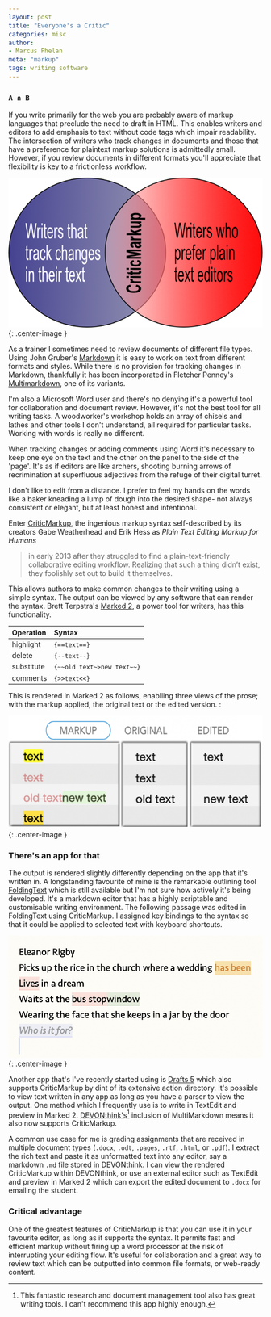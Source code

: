 ```yaml
---
layout: post
title: "Everyone's a Critic"
categories: misc
author:
- Marcus Phelan
meta: "markup"
tags: writing software
---
```


### `A ∩ B`
If you write primarily for the web you are probably aware of markup languages that preclude the need to draft in HTML. This enables writers and editors to add emphasis to text without code tags which impair readability. The intersection of writers who track changes in documents and those that have a preference for plaintext markup solutions is admittedly small. However, if you review documents in different formats you'll appreciate that flexibility is key to a frictionless workflow.

![AB](/assets/images/ab.png){: .center-image }

As a trainer I sometimes need to review documents of different file types. Using John Gruber's [Markdown](https://daringfireball.net/projects/markdown/) it is easy to work on text from different formats and styles. While there is no provision for tracking changes in Markdown, thankfully it has been incorporated in Fletcher Penney's [Multimarkdown](https://fletcherpenney.net/multimarkdown/), one of its variants.


I'm also a Microsoft Word user and there's no denying it's a powerful tool for collaboration and document review. However, it's not the best tool for all writing tasks. A woodworker's workshop holds an array of chisels and lathes and other tools I don't understand, all required for particular tasks. Working with words is really no different. 

When tracking changes or adding comments using Word it's necessary to keep one eye on the text and the other on the panel to the side of the 'page'. It's as if editors are like archers, shooting burning arrows of recrimination at superfluous adjectives from the refuge of their digital turret.

I don't like to edit from a distance.  I prefer to feel my hands on the words like a baker kneading a lump of dough into the desired shape- not always consistent or elegant, but at least honest and intentional.

Enter [CriticMarkup](http://criticmarkup.com), the ingenious markup syntax self-described by its creators Gabe Weatherhead and Erik Hess as _Plain Text Editing Markup for Humans_

> in early 2013 after they struggled to find a plain-text-friendly collaborative editing workflow. Realizing that such a thing didn’t exist, they foolishly set out to build it themselves.

This allows authors to make common changes to their writing using a simple syntax. The output can be viewed by any software that can render the syntax. Brett Terpstra's [Marked 2](https://marked2app.com), a power tool for writers, has this functionality.


|Operation|Syntax|
|:--|:--|
|highlight|`{==text==}`|
|delete|`{--text--}`|
|substitute|`{~~old text~>new text~~}`|
|comments|`{>>text<<}`|

This is rendered in Marked 2 as follows, enablling three views of the prose; with the markup applied, the original text or the edited version. :

![CriticMArkup Syntax](/assets/images/critic.png){: .center-image }


### There's an app for that

The output is rendered slightly differently depending on the app that it's written in. A longstanding favourite of mine is the remarkable outlining tool [FoldingText](https://www.foldingtext.com) which is still available but I'm not sure how actively it's being developed. It's a markdown editor that has a highly scriptable and customisable writing environment. The following passage was edited in FoldingText using CriticMarkup. I assigned key bindings to the syntax so that it could be applied to selected text with keyboard shortcuts.

![FoldingText](/assets/images/folding.png){: .center-image }

Another app that's I've recently started using is [Drafts 5](https://getdrafts.com) which also supports CriticMarkup by dint of its extensive action directory.  It's possible to view text written in any app as long as you have a parser to view the output. One method which I frequently use is to write in TextEdit and preview in Marked 2. [DEVONthink's](https://www.devontechnologies.com/apps/devonthink)[^1] inclusion of MultiMarkdown means it also now supports CriticMarkup.

[^1]: This fantastic research and document management tool also has great writing tools. I can't recommend this app highly enough.


A common use case for me is grading assignments that are received in multiple document types (`.docx`, `.odt`, `.pages`, `.rtf`, `.html`, or `.pdf`). I extract the rich text and paste it as unformatted text into any editor, say a markdown `.md` file stored in DEVONthink. I can view the rendered CriticMarkup within DEVONthink, or use an external editor such as TextEdit and preview in Marked 2 which can export the edited document to `.docx` for emailing the student.  

### Critical advantage

One of the greatest features of CriticMarkup is that you can use it in your favourite editor, as long as it supports the syntax. It permits fast and efficient markup without firing up a word processor at the risk of interrupting your editing flow. It's useful for collaboration and a great way to review text which can be outputted into common file formats, or web-ready content.